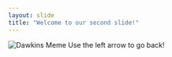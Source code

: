```yaml
---
layout: slide
title: "Welcome to our second slide!"
---
```

![Dawkins Meme](https://www.relatably.com/m/img/memes-richard-dawkins-the-selfish-gene/richard-dawkins-funny-meme-96.jpg)
Use the left arrow to go back!
